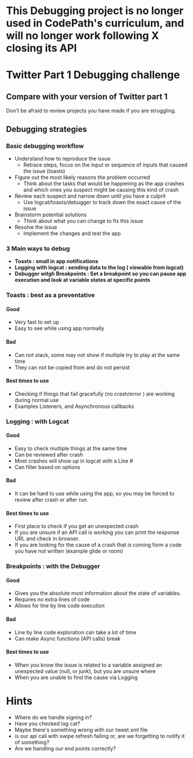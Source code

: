 # This Debugging project is no longer used in CodePath's curriculum, and will no longer work following X closing its API 



# Twitter Part 1 Debugging challenge

## Compare with your version of Twitter part 1 
Don't be afraid to review projects you have made if you are struggling.


## Debugging strategies

### Basic debugging workflow
* Understand how to reproduce the issue
  * Retrace steps, focus on the input or sequence of inputs that caused the issue (toasts)
* Figure out the most likely reasons the problem occurred
  * Think about the tasks that would be happening as the app crashes and which ones you suspect might be causing this kind of crash
* Review each suspect and narrow down until you have a culprit
  * Use logcat/toasts/debugger to track down the exact cause of the issue
* Brainstorm potential solutions
  * Think about what you can change to fix this issue
* Resolve the issue
  * Implement the changes and test the app

### 3 Main ways to debug
* **Toasts : small in app notifications**
* **Logging with logcat : sending data to the log ( viewable from logcat)**
* **Debugger witgh Breakpoints : Set a breakpoint so you can pause app execution and look at variable states at specific points**


### **Toasts : best as a preventative**
#### Good
* Very fast to set up
* Easy to see while using app normally
#### Bad
* Can not stack, some may not show if multiple try to play at the same time
* They can not be copied from and do not persist
#### Best times to use
* Checking if things that fail gracefully (no crash/error ) are working during normal use
* Examples Listeners, and Asynchronous callbacks


### **Logging : with Logcat**
#### Good
* Easy to check multiple things at the same time
* Can be reviewed after crash
* Most crashes will show up in logcat with a Line #
* Can filter based on options
#### Bad
* It can be hard to use while using the app, so you may be forced to review after crash or after run.
#### Best times to use
* First place to check if you get an unexpected crash
* If you are unsure if an API call is working you can print the response URL and check in browser.
* If you are looking for the cause of a crash that is coming form a code you have not written (example glide or room)


### **Breakpoints : with the Debugger**
#### Good
* Gives you the absolute most information about the state of variables.
* Requires no extra lines of code
* Allows for line by line code execution

#### Bad
* Line by line code exploration can take a lot of time
* Can make Async functions (API calls) break

#### Best times to use
* When you know the issue is related to a variable assigned an unexpected value (null, or junk), but you are unsure where
* When you are unable to find the cause via Logging



# Hints
* Where do we handle signing in?
* Have you checked log cat?
* Maybe there's something wrong with our tweet.xml file
* is our api call with swipe refresh failing or, are we forgetting to notify it of something?
* Are we handling our end points correctly?

